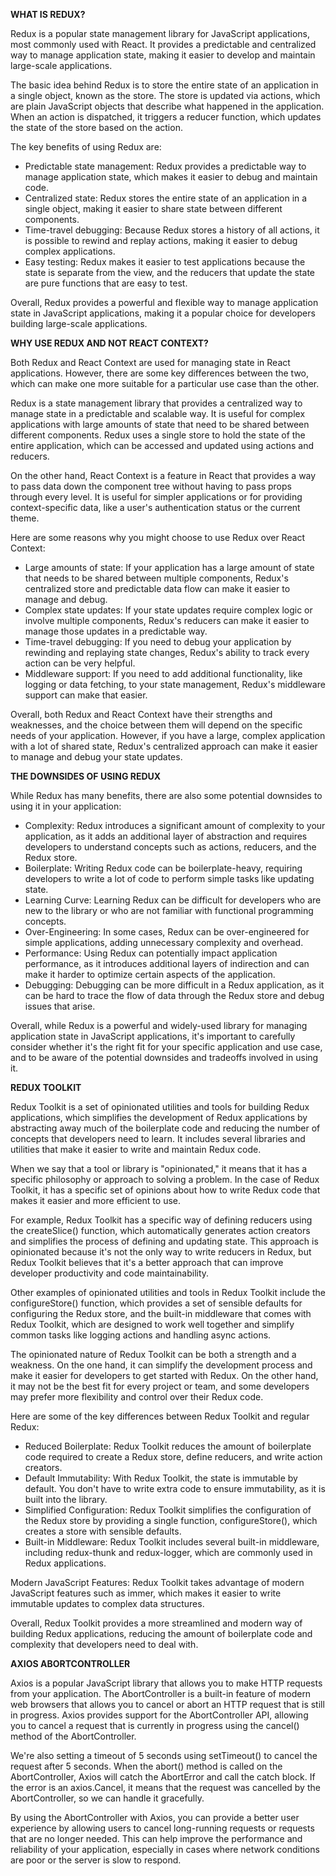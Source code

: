 <p><strong>WHAT IS REDUX?</strong></p>
Redux is a popular state management library for JavaScript applications, most commonly used with React. It provides a predictable and centralized way to manage application state, making it easier to develop and maintain large-scale applications.

The basic idea behind Redux is to store the entire state of an application in a single object, known as the store. The store is updated via actions, which are plain JavaScript objects that describe what happened in the application. When an action is dispatched, it triggers a reducer function, which updates the state of the store based on the action.

The key benefits of using Redux are:

- Predictable state management: Redux provides a predictable way to manage application state, which makes it easier to debug and maintain code.
- Centralized state: Redux stores the entire state of an application in a single object, making it easier to share state between different components.
- Time-travel debugging: Because Redux stores a history of all actions, it is possible to rewind and replay actions, making it easier to debug complex applications.
- Easy testing: Redux makes it easier to test applications because the state is separate from the view, and the reducers that update the state are pure functions that are easy to test.

Overall, Redux provides a powerful and flexible way to manage application state in JavaScript applications, making it a popular choice for developers building large-scale applications.

<p><strong>WHY USE REDUX AND NOT REACT CONTEXT?</strong></p>
Both Redux and React Context are used for managing state in React applications. However, there are some key differences between the two, which can make one more suitable for a particular use case than the other.

Redux is a state management library that provides a centralized way to manage state in a predictable and scalable way. It is useful for complex applications with large amounts of state that need to be shared between different components. Redux uses a single store to hold the state of the entire application, which can be accessed and updated using actions and reducers.

On the other hand, React Context is a feature in React that provides a way to pass data down the component tree without having to pass props through every level. It is useful for simpler applications or for providing context-specific data, like a user's authentication status or the current theme.

Here are some reasons why you might choose to use Redux over React Context:

- Large amounts of state: If your application has a large amount of state that needs to be shared between multiple components, Redux's centralized store and predictable data flow can make it easier to manage and debug.
- Complex state updates: If your state updates require complex logic or involve multiple components, Redux's reducers can make it easier to manage those updates in a predictable way.
- Time-travel debugging: If you need to debug your application by rewinding and replaying state changes, Redux's ability to track every action can be very helpful.
- Middleware support: If you need to add additional functionality, like logging or data fetching, to your state management, Redux's middleware support can make that easier.

Overall, both Redux and React Context have their strengths and weaknesses, and the choice between them will depend on the specific needs of your application. However, if you have a large, complex application with a lot of shared state, Redux's centralized approach can make it easier to manage and debug your state updates.

<p><strong>THE DOWNSIDES OF USING REDUX</strong></p>
While Redux has many benefits, there are also some potential downsides to using it in your application:

- Complexity: Redux introduces a significant amount of complexity to your application, as it adds an additional layer of abstraction and requires developers to understand concepts such as actions, reducers, and the Redux store.
- Boilerplate: Writing Redux code can be boilerplate-heavy, requiring developers to write a lot of code to perform simple tasks like updating state.
- Learning Curve: Learning Redux can be difficult for developers who are new to the library or who are not familiar with functional programming concepts.
- Over-Engineering: In some cases, Redux can be over-engineered for simple applications, adding unnecessary complexity and overhead.
- Performance: Using Redux can potentially impact application performance, as it introduces additional layers of indirection and can make it harder to optimize certain aspects of the application.
- Debugging: Debugging can be more difficult in a Redux application, as it can be hard to trace the flow of data through the Redux store and debug issues that arise.

Overall, while Redux is a powerful and widely-used library for managing application state in JavaScript applications, it's important to carefully consider whether it's the right fit for your specific application and use case, and to be aware of the potential downsides and tradeoffs involved in using it.

<p><strong>REDUX TOOLKIT</strong></p>
Redux Toolkit is a set of opinionated utilities and tools for building Redux applications, which simplifies the development of Redux applications by abstracting away much of the boilerplate code and reducing the number of concepts that developers need to learn. It includes several libraries and utilities that make it easier to write and maintain Redux code.

When we say that a tool or library is "opinionated," it means that it has a specific philosophy or approach to solving a problem. In the case of Redux Toolkit, it has a specific set of opinions about how to write Redux code that makes it easier and more efficient to use.

For example, Redux Toolkit has a specific way of defining reducers using the createSlice() function, which automatically generates action creators and simplifies the process of defining and updating state. This approach is opinionated because it's not the only way to write reducers in Redux, but Redux Toolkit believes that it's a better approach that can improve developer productivity and code maintainability.

Other examples of opinionated utilities and tools in Redux Toolkit include the configureStore() function, which provides a set of sensible defaults for configuring the Redux store, and the built-in middleware that comes with Redux Toolkit, which are designed to work well together and simplify common tasks like logging actions and handling async actions.

The opinionated nature of Redux Toolkit can be both a strength and a weakness. On the one hand, it can simplify the development process and make it easier for developers to get started with Redux. On the other hand, it may not be the best fit for every project or team, and some developers may prefer more flexibility and control over their Redux code.

Here are some of the key differences between Redux Toolkit and regular Redux:

- Reduced Boilerplate: Redux Toolkit reduces the amount of boilerplate code required to create a Redux store, define reducers, and write action creators.
- Default Immutability: With Redux Toolkit, the state is immutable by default. You don't have to write extra code to ensure immutability, as it is built into the library.
- Simplified Configuration: Redux Toolkit simplifies the configuration of the Redux store by providing a single function, configureStore(), which creates a store with sensible defaults.
- Built-in Middleware: Redux Toolkit includes several built-in middleware, including redux-thunk and redux-logger, which are commonly used in Redux applications.

Modern JavaScript Features: Redux Toolkit takes advantage of modern JavaScript features such as immer, which makes it easier to write immutable updates to complex data structures.

Overall, Redux Toolkit provides a more streamlined and modern way of building Redux applications, reducing the amount of boilerplate code and complexity that developers need to deal with.

<p><strong>AXIOS ABORTCONTROLLER</strong></p>
Axios is a popular JavaScript library that allows you to make HTTP requests from your application. The AbortController is a built-in feature of modern web browsers that allows you to cancel or abort an HTTP request that is still in progress. Axios provides support for the AbortController API, allowing you to cancel a request that is currently in progress using the cancel() method of the AbortController.

We're also setting a timeout of 5 seconds using setTimeout() to cancel the request after 5 seconds. When the abort() method is called on the AbortController, Axios will catch the AbortError and call the catch block. If the error is an axios.Cancel, it means that the request was cancelled by the AbortController, so we can handle it gracefully.

By using the AbortController with Axios, you can provide a better user experience by allowing users to cancel long-running requests or requests that are no longer needed. This can help improve the performance and reliability of your application, especially in cases where network conditions are poor or the server is slow to respond.
